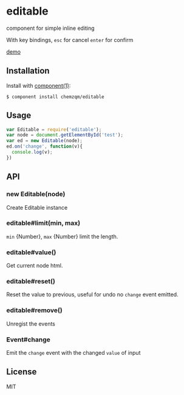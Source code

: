 # editable

  component for simple inline editing

  With key bindings, `esc` for cancel `enter` for confirm

  [demo](http://chemzqm.github.io/editable/)

## Installation

  Install with [component(1)](http://component.io):

    $ component install chemzqm/editable

## Usage

``` js
var Editable = require('editable');
var node = document.getElementById('test');
var ed = new Editable(node);
ed.on('change', function(v){
  console.log(v);
})
```

## API

### new Editable(node)

Create Editable instance

### editable#limit(min, max)

`min` {Number}, `max` {Number} limit the length.

### editable#value()

Get current node html.

### editable#reset()

Reset the value to previous, useful for undo no `change` event emitted.

### editable#remove()


Unregist the events

### Event#change

Emit the `change` event with the changed `value` of input

## License

  MIT
